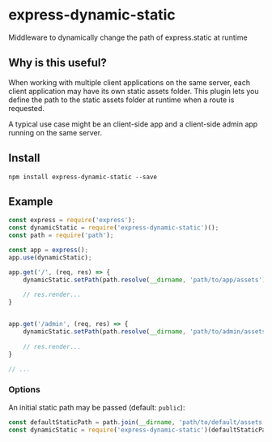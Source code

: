 # express-dynamic-static
Middleware to dynamically change the path of express.static at runtime

## Why is this useful?
When working with multiple client applications on the same server, each client
application may have its own static assets folder. This plugin lets you define
the path to the static assets folder at runtime when a route is requested.

A typical use case might be an client-side app and a client-side admin app
running on the same server.

## Install
`npm install express-dynamic-static --save`

## Example
```js
const express = require('express');
const dynamicStatic = require('express-dynamic-static')();
const path = require('path');

const app = express();
app.use(dynamicStatic);

app.get('/', (req, res) => {
    dynamicStatic.setPath(path.resolve(__dirname, 'path/to/app/assets'));
    
    // res.render...
}


app.get('/admin', (req, res) => {
    dynamicStatic.setPath(path.resolve(__dirname, 'path/to/admin/assets'));
    
    // res.render...
}

// ...
```

### Options

An initial static path may be passed (default: `public`):
```js
const defaultStaticPath = path.join(__dirname, 'path/to/default/assets');
const dynamicStatic = require('express-dynamic-static')(defaultStaticPath);
```



